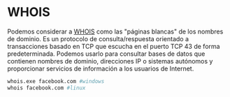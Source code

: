# WHOIS

Podemos considerar a [WHOIS](https://en.wikipedia.org/wiki/WHOIS) como las "páginas blancas" de los nombres de dominio. Es un protocolo de consulta/respuesta orientado a transacciones basado en TCP que escucha en el puerto TCP 43 de forma predeterminada. Podemos usarlo para consultar bases de datos que contienen nombres de dominio, direcciones IP o sistemas autónomos y proporcionar servicios de información a los usuarios de Internet.

```bash
whois.exe facebook.com #windows
whois facebook.com #linux
```